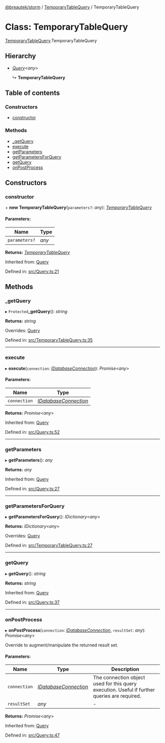 [@breautek/storm](../README.md) / [TemporaryTableQuery](../modules/temporarytablequery.md) / TemporaryTableQuery

# Class: TemporaryTableQuery

[TemporaryTableQuery](../modules/temporarytablequery.md).TemporaryTableQuery

## Hierarchy

* [*Query*](query.query-1.md)<*any*\>

  ↳ **TemporaryTableQuery**

## Table of contents

### Constructors

- [constructor](temporarytablequery.temporarytablequery-1.md#constructor)

### Methods

- [\_getQuery](temporarytablequery.temporarytablequery-1.md#_getquery)
- [execute](temporarytablequery.temporarytablequery-1.md#execute)
- [getParameters](temporarytablequery.temporarytablequery-1.md#getparameters)
- [getParametersForQuery](temporarytablequery.temporarytablequery-1.md#getparametersforquery)
- [getQuery](temporarytablequery.temporarytablequery-1.md#getquery)
- [onPostProcess](temporarytablequery.temporarytablequery-1.md#onpostprocess)

## Constructors

### constructor

\+ **new TemporaryTableQuery**(`parameters?`: *any*): [*TemporaryTableQuery*](temporarytablequery.temporarytablequery-1.md)

#### Parameters:

Name | Type |
------ | ------ |
`parameters?` | *any* |

**Returns:** [*TemporaryTableQuery*](temporarytablequery.temporarytablequery-1.md)

Inherited from: [Query](query.query-1.md)

Defined in: [src/Query.ts:21](https://github.com/breautek/storm/blob/aa67083/src/Query.ts#L21)

## Methods

### \_getQuery

▸ `Protected`**_getQuery**(): *string*

**Returns:** *string*

Overrides: [Query](query.query-1.md)

Defined in: [src/TemporaryTableQuery.ts:35](https://github.com/breautek/storm/blob/aa67083/src/TemporaryTableQuery.ts#L35)

___

### execute

▸ **execute**(`connection`: [*IDatabaseConnection*](../interfaces/idatabaseconnection.idatabaseconnection-1.md)): *Promise*<*any*\>

#### Parameters:

Name | Type |
------ | ------ |
`connection` | [*IDatabaseConnection*](../interfaces/idatabaseconnection.idatabaseconnection-1.md) |

**Returns:** *Promise*<*any*\>

Inherited from: [Query](query.query-1.md)

Defined in: [src/Query.ts:52](https://github.com/breautek/storm/blob/aa67083/src/Query.ts#L52)

___

### getParameters

▸ **getParameters**(): *any*

**Returns:** *any*

Inherited from: [Query](query.query-1.md)

Defined in: [src/Query.ts:27](https://github.com/breautek/storm/blob/aa67083/src/Query.ts#L27)

___

### getParametersForQuery

▸ **getParametersForQuery**(): *IDictionary*<*any*\>

**Returns:** *IDictionary*<*any*\>

Overrides: [Query](query.query-1.md)

Defined in: [src/TemporaryTableQuery.ts:27](https://github.com/breautek/storm/blob/aa67083/src/TemporaryTableQuery.ts#L27)

___

### getQuery

▸ **getQuery**(): *string*

**Returns:** *string*

Inherited from: [Query](query.query-1.md)

Defined in: [src/Query.ts:37](https://github.com/breautek/storm/blob/aa67083/src/Query.ts#L37)

___

### onPostProcess

▸ **onPostProcess**(`connection`: [*IDatabaseConnection*](../interfaces/idatabaseconnection.idatabaseconnection-1.md), `resultSet`: *any*): *Promise*<*any*\>

Override to augment/manipulate the returned result set.

#### Parameters:

Name | Type | Description |
------ | ------ | ------ |
`connection` | [*IDatabaseConnection*](../interfaces/idatabaseconnection.idatabaseconnection-1.md) | The connection object used for this query execution. Useful if further queries are required.   |
`resultSet` | *any* | - |

**Returns:** *Promise*<*any*\>

Inherited from: [Query](query.query-1.md)

Defined in: [src/Query.ts:47](https://github.com/breautek/storm/blob/aa67083/src/Query.ts#L47)
